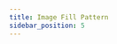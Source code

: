 ```yaml
---
title: Image Fill Pattern
sidebar_position: 5
---
```


<DarumaPlayer src='https://raw.githubusercontent.com/verygoodgraphics/resource/main/feature/fill__daruma/fill__image_fill_pattern.daruma' />
